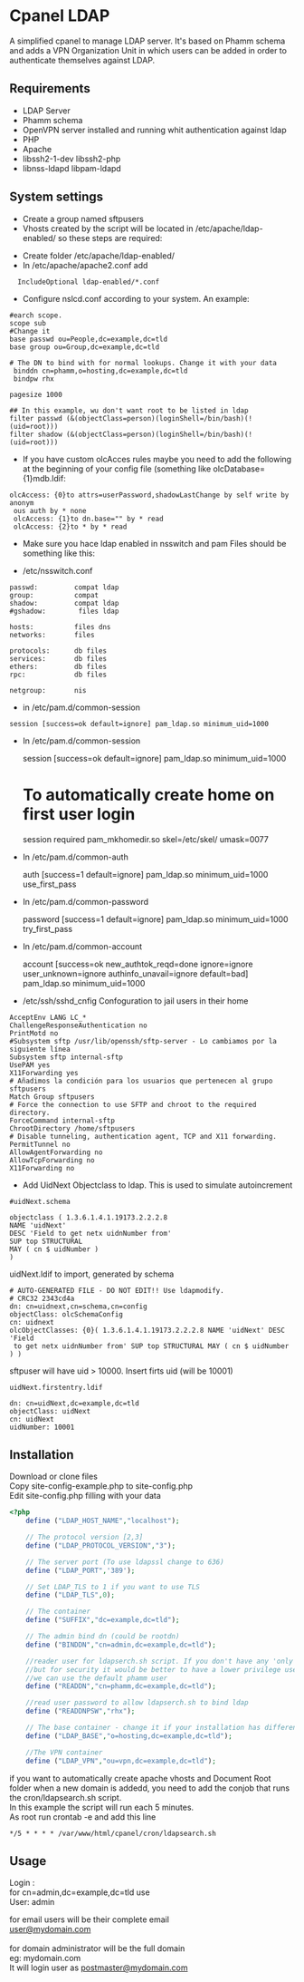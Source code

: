 Cpanel LDAP
=========

A simplified cpanel to manage LDAP server. It's based on Phamm schema and adds a VPN Organization Unit in which users can be added in order to authenticate themselves against LDAP.



## Requirements

* LDAP Server
* Phamm schema
* OpenVPN server installed and running whit authentication against ldap
* PHP
* Apache
* libssh2-1-dev libssh2-php  
* libnss-ldapd libpam-ldapd

## System settings

* Create a group named sftpusers
* Vhosts created by the script will be located in /etc/apache/ldap-enabled/ so these steps are required:  
 -  Create folder /etc/apache/ldap-enabled/
 -  In /etc/apache/apache2.conf add  

```
  IncludeOptional ldap-enabled/*.conf
```

* Configure nslcd.conf according to your system. An example:

```
#earch scope.
scope sub 
#Change it
base passwd ou=People,dc=example,dc=tld
base group ou=Group,dc=example,dc=tld

# The DN to bind with for normal lookups. Change it with your data
 binddn cn=phamm,o=hosting,dc=example,dc=tld
 bindpw rhx 
    
pagesize 1000
        
## In this example, wu don't want root to be listed in ldap
filter passwd (&(objectClass=person)(loginShell=/bin/bash)(!(uid=root)))
filter shadow (&(objectClass=person)(loginShell=/bin/bash)(!(uid=root)))

```

* If you have custom olcAcces rules maybe you need to add the following  at the beginning of your config file (something like olcDatabase\=\{1\}mdb.ldif:

```
olcAccess: {0}to attrs=userPassword,shadowLastChange by self write by anonym
 ous auth by * none
 olcAccess: {1}to dn.base="" by * read
 olcAccess: {2}to * by * read
```

* Make sure you hace ldap enabled in nsswitch and pam
  Files should be something like this:

- /etc/nsswitch.conf

```
passwd:         compat ldap
group:          compat
shadow:         compat ldap
#gshadow:        files ldap

hosts:          files dns 
networks:       files

protocols:      db files
services:       db files
ethers:         db files
rpc:            db files

netgroup:       nis
```
- in /etc/pam.d/common-session

```
session [success=ok default=ignore] pam_ldap.so minimum_uid=1000
```

- In /etc/pam.d/common-session

    session [success=ok default=ignore] pam_ldap.so minimum_uid=1000
    # To automatically create home on first user login
    session required   pam_mkhomedir.so skel=/etc/skel/ umask=0077

- In /etc/pam.d/common-auth

    auth    [success=1 default=ignore]      pam_ldap.so minimum_uid=1000 use_first_pass

- In /etc/pam.d/common-password

    password        [success=1 default=ignore]      pam_ldap.so minimum_uid=1000 try_first_pass

 - In /etc/pam.d/common-account

    account [success=ok new_authtok_reqd=done ignore=ignore user_unknown=ignore authinfo_unavail=ignore default=bad]            pam_ldap.so minimum_uid=1000


* /etc/ssh/sshd_cnfig Confoguration to jail users in their home 

```
AcceptEnv LANG LC_*
ChallengeResponseAuthentication no
PrintMotd no
#Subsystem sftp /usr/lib/openssh/sftp-server - Lo cambiamos por la siguiente línea
Subsystem sftp internal-sftp
UsePAM yes
X11Forwarding yes
# Añadimos la condición para los usuarios que pertenecen al grupo sftpusers
Match Group sftpusers
# Force the connection to use SFTP and chroot to the required directory.
ForceCommand internal-sftp
ChrootDirectory /home/sftpusers
# Disable tunneling, authentication agent, TCP and X11 forwarding.
PermitTunnel no
AllowAgentForwarding no
AllowTcpForwarding no
X11Forwarding no
```
* Add UidNext Objectclass to ldap. This is used to simulate autoincrement
 
```
#uidNext.schema

objectclass ( 1.3.6.1.4.1.19173.2.2.2.8
NAME 'uidNext'
DESC 'Field to get netx uidnNumber from'
SUP top STRUCTURAL
MAY ( cn $ uidNumber )
)
```
uidNext.ldif to import, generated by schema

```
# AUTO-GENERATED FILE - DO NOT EDIT!! Use ldapmodify.
# CRC32 2343cd4a
dn: cn=uidnext,cn=schema,cn=config
objectClass: olcSchemaConfig
cn: uidnext
olcObjectClasses: {0}( 1.3.6.1.4.1.19173.2.2.2.8 NAME 'uidNext' DESC 'Field 
 to get netx uidnNumber from' SUP top STRUCTURAL MAY ( cn $ uidNumber ) )
```

sftpuser will have uid > 10000. Insert firts uid (will be 10001) 

```
uidNext.firstentry.ldif

dn: cn=uidNext,dc=example,dc=tld
objectClass: uidNext
cn: uidNext
uidNumber: 10001
```

## Installation  

Download or clone files  
Copy site-config-example.php to site-config.php  
Edit site-config.php filling with your data  


```php
<?php
	define ("LDAP_HOST_NAME","localhost");

	// The protocol version [2,3]
	define ("LDAP_PROTOCOL_VERSION","3");

	// The server port (To use ldapssl change to 636)
	define ("LDAP_PORT",'389');

	// Set LDAP_TLS to 1 if you want to use TLS
	define ("LDAP_TLS",0);

	// The container
	define ("SUFFIX","dc=example,dc=tld");

	// The admin bind dn (could be rootdn)
	define ("BINDDN","cn=admin,dc=example,dc=tld");

	//reader user for ldapserch.sh script. If you don't have any 'only read' user you can use admin,
	//but for security it would be better to have a lower privilege user with no write permissions
	//we can use the default phamm user
	define ("READDN","cn=phamm,dc=example,dc=tld");

	//read user password to allow ldapserch.sh to bind ldap
	define ("READDNPSW","rhx");

	// The base container - change it if your installation has different structure
	define ("LDAP_BASE","o=hosting,dc=example,dc=tld");

	//The VPN container
	define ("LDAP_VPN","ou=vpn,dc=example,dc=tld");


```

if you want to automatically create apache vhosts and Document Root folder when a new domain is addedd, you need to
add the conjob that runs the cron/ldapsearch.sh script.  
In this example the script will run each 5 minutes.  
As root run crontab -e and add this line  


    */5 * * * * /var/www/html/cpanel/cron/ldapsearch.sh

## Usage

Login :  
for cn=admin,dc=example,dc=tld use  
User: admin  
  
for email users will be their complete email  
user@mydomain.com  
<br />
for domain administrator will be the full domain  
eg: mydomain.com  
It will login user as postmaster@mydomain.com  

